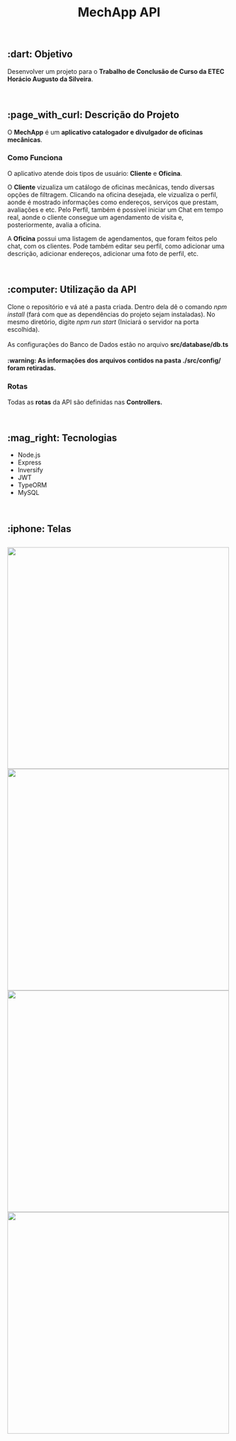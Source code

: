 <h1 align="center"> MechApp API </h1>
<br>
<h2> :dart: Objetivo </h2>
<p> Desenvolver um projeto para o <strong>Trabalho de Conclusão de Curso da ETEC Horácio Augusto da Silveira</strong>.</p> <br>

<h2> :page_with_curl: Descrição do Projeto </h2>
<p> O <strong>MechApp</strong> é um <strong>aplicativo catalogador e divulgador de oficinas mecânicas</strong>. </p>
<h3> Como Funciona </h3>
<p> O aplicativo atende dois tipos de usuário: <strong>Cliente</strong> e <strong>Oficina</strong>. </p>
<p> O <strong>Cliente</strong> vizualiza um catálogo de oficinas mecânicas, tendo diversas opções de filtragem. Clicando na oficina desejada, ele vizualiza o perfil, aonde é mostrado informações como endereços, serviços que prestam, avaliações e etc. Pelo Perfil, também é possivel iniciar um Chat em tempo real, aonde o cliente consegue um agendamento de visita e, posteriormente, avalia a oficina. </p>
<p> A <strong>Oficina</strong> possui uma listagem de agendamentos, que foram feitos pelo chat, com os clientes. Pode também editar seu perfil, como adicionar uma descrição, adicionar endereços, adicionar uma foto de perfil, etc. </p> <br>

<h2> :computer: Utilização da API </h2>
<p> Clone o repositório e vá até a pasta criada. Dentro dela dê o comando <i>npm install</i> (fará com que as dependências do projeto sejam instaladas). No mesmo diretório, digite <i>npm run start</i> (Iniciará o servidor na porta escolhida). <br><br> As configurações do Banco de Dados estão no arquivo <strong> src/database/db.ts </strong> </p>
<h4><strong>:warning: As informações dos arquivos contidos na pasta ./src/config/ foram retiradas. </strong></h4>
<h3> Rotas </h3>
<p> Todas as <strong>rotas</strong> da API são definidas nas <strong>Controllers.</strong> </p><br>

<h2> :mag_right: Tecnologias </h2>
<ul>
  <li> Node.js </li>
  <li> Express </li>
  <li> Inversify </li>
  <li> JWT </li>
  <li> TypeORM </li>
  <li> MySQL </li>
</ul><br>

<h2> :iphone: Telas <h2>
<image src="https://mechapp.s3-sa-east-1.amazonaws.com/Screenshot_20201201-205555_Expo.jpg" height="500px"/> <image src="https://mechapp.s3-sa-east-1.amazonaws.com/Frame+1.png" height="500px"/> <image src="https://mechapp.s3-sa-east-1.amazonaws.com/Screenshot_20201201-210107_Expo.jpg" height="500px"/> <image src="https://mechapp.s3-sa-east-1.amazonaws.com/Screenshot_20201201-210558_Expo.jpg" height="500px"/> 
